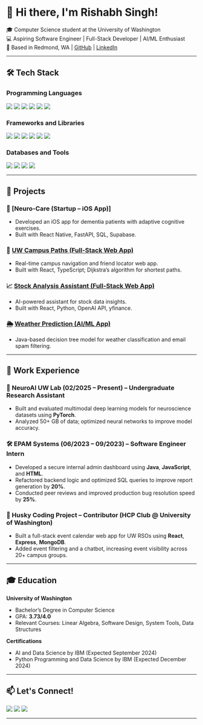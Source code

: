 # 👋 Hi there, I'm Rishabh Singh!

🎓 Computer Science student at the University of Washington  
💻 Aspiring Software Engineer | Full-Stack Developer | AI/ML Enthusiast  
📍 Based in Redmond, WA | [GitHub](https://github.com/rissingh23) | [LinkedIn](https://www.linkedin.com/in/rishabh-singh-411496270/)

---

## 🛠️ Tech Stack

### Programming Languages
<p align="left">
  <img src="https://img.shields.io/badge/Java-007396?style=for-the-badge&logo=openjdk&logoColor=white" />
  <img src="https://img.shields.io/badge/Python-3776AB?style=for-the-badge&logo=python&logoColor=white" />
  <img src="https://img.shields.io/badge/TypeScript-3178C6?style=for-the-badge&logo=typescript&logoColor=white" />
  <img src="https://img.shields.io/badge/C-00599C?style=for-the-badge&logo=c&logoColor=white" />
  <img src="https://img.shields.io/badge/HTML5-E34F26?style=for-the-badge&logo=html5&logoColor=white" />
  <img src="https://img.shields.io/badge/CSS3-1572B6?style=for-the-badge&logo=css3&logoColor=white" />
</p>

### Frameworks and Libraries
<p align="left">
  <img src="https://img.shields.io/badge/React-61DAFB?style=for-the-badge&logo=react&logoColor=black" />
  <img src="https://img.shields.io/badge/Node.js-339933?style=for-the-badge&logo=nodedotjs&logoColor=white" />
  <img src="https://img.shields.io/badge/Express.js-000000?style=for-the-badge&logo=express&logoColor=white" />
  <img src="https://img.shields.io/badge/PyTorch-EE4C2C?style=for-the-badge&logo=pytorch&logoColor=white" />
  <img src="https://img.shields.io/badge/Pandas-150458?style=for-the-badge&logo=pandas&logoColor=white" />
  <img src="https://img.shields.io/badge/Scikit--Learn-F7931E?style=for-the-badge&logo=scikit-learn&logoColor=white" />
</p>

### Databases and Tools
<p align="left">
  <img src="https://img.shields.io/badge/MongoDB-47A248?style=for-the-badge&logo=mongodb&logoColor=white" />
  <img src="https://img.shields.io/badge/SQL-4479A1?style=for-the-badge&logo=mysql&logoColor=white" />
  <img src="https://img.shields.io/badge/Git-F05032?style=for-the-badge&logo=git&logoColor=white" />
  <img src="https://img.shields.io/badge/Linux-FCC624?style=for-the-badge&logo=linux&logoColor=black" />
</p>

---

## 🚀 Projects

### 🧠 [Neuro-Care (Startup – iOS App)]
- Developed an iOS app for dementia patients with adaptive cognitive exercises.
- Built with React Native, FastAPI, SQL, Supabase.

### 📍 [UW Campus Paths (Full-Stack Web App)](https://github.com/rissingh23/uw-campus-paths)
- Real-time campus navigation and friend locator web app.
- Built with React, TypeScript; Dijkstra’s algorithm for shortest paths.

### 📈 [Stock Analysis Assistant (Full-Stack Web App)](https://github.com/rissingh23/AI-Financial-Assistant)
- AI-powered assistant for stock data insights.
- Built with React, Python, OpenAI API, yfinance.

### 🌦️ [Weather Prediction (AI/ML App)](https://github.com/rissingh23/spam-classifier)
- Java-based decision tree model for weather classification and email spam filtering.

---

## 🏢 Work Experience

### 🔬 NeuroAI UW Lab (02/2025 – Present) – Undergraduate Research Assistant
- Built and evaluated multimodal deep learning models for neuroscience datasets using **PyTorch**.
- Analyzed 50+ GB of data; optimized neural networks to improve model accuracy.

### 🛠️ EPAM Systems (06/2023 – 09/2023) – Software Engineer Intern
- Developed a secure internal admin dashboard using **Java**, **JavaScript**, and **HTML**.
- Refactored backend logic and optimized SQL queries to improve report generation by **20%**.
- Conducted peer reviews and improved production bug resolution speed by **25%**.

### 🌟 Husky Coding Project – Contributor (HCP Club @ University of Washington)
- Built a full-stack event calendar web app for UW RSOs using **React**, **Express**, **MongoDB**.
- Added event filtering and a chatbot, increasing event visibility across 20+ campus groups.

---

## 🎓 Education

**University of Washington**  
- Bachelor’s Degree in Computer Science  
- GPA: **3.73/4.0**  
- Relevant Courses: Linear Algebra, Software Design, System Tools, Data Structures

**Certifications**  
- AI and Data Science by IBM (Expected September 2024)  
- Python Programming and Data Science by IBM (Expected December 2024)

---

## 📫 Let's Connect!

<p align="left">
  <a href="mailto:rs23wash@gmail.com"><img src="https://img.shields.io/badge/Email-D14836?style=for-the-badge&logo=gmail&logoColor=white" /></a>
  <a href="https://www.linkedin.com/in/rishabh-singh-411496270/"><img src="https://img.shields.io/badge/LinkedIn-0077B5?style=for-the-badge&logo=linkedin&logoColor=white" /></a>
  <a href="https://github.com/rissingh23"><img src="https://img.shields.io/badge/GitHub-181717?style=for-the-badge&logo=github&logoColor=white" /></a>
</p>

---

